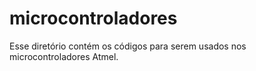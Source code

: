 # microcontroladores
Esse diretório contém os códigos para serem usados nos microcontroladores Atmel.
